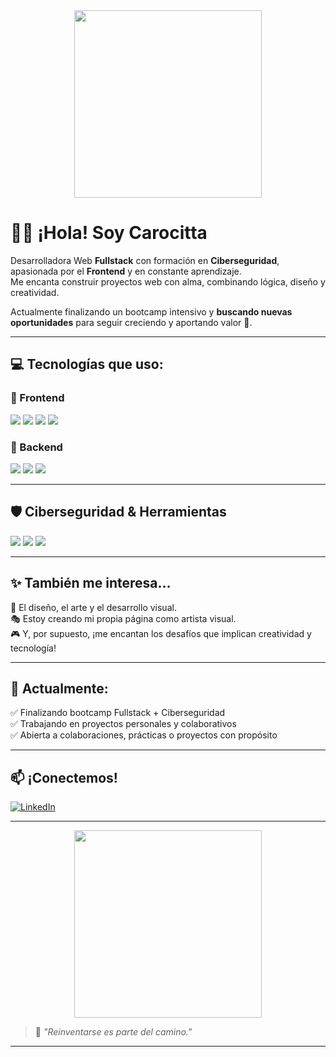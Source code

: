 <div align="center">
  <img src="https://media.giphy.com/media/y93slPbDMdeXJQONHa/giphy.gif" width="300"/>
</div>

# 👋🏻 ¡Hola! Soy Carocitta

Desarrolladora Web **Fullstack** con formación en **Ciberseguridad**, apasionada por el **Frontend** y en constante aprendizaje.  
Me encanta construir proyectos web con alma, combinando lógica, diseño y creatividad.

Actualmente finalizando un bootcamp intensivo y **buscando nuevas oportunidades** para seguir creciendo y aportando valor 🚀.

---

## 💻 Tecnologías que uso:

### 🚀 Frontend

<p>
  <img src="https://img.shields.io/badge/JavaScript-F7DF1E?logo=javascript&logoColor=black&style=for-the-badge" />
  <img src="https://img.shields.io/badge/React-20232A?logo=react&logoColor=61DAFB&style=for-the-badge" />
  <img src="https://img.shields.io/badge/CSS3-1572B6?logo=css3&logoColor=white&style=for-the-badge" />
  <img src="https://img.shields.io/badge/HTML5-E34F26?logo=html5&logoColor=white&style=for-the-badge" />
</p>

### 🔧 Backend

<p>
  <img src="https://img.shields.io/badge/Java-007396?logo=java&logoColor=white&style=for-the-badge" />
  <img src="https://img.shields.io/badge/Node.js-339933?logo=node.js&logoColor=white&style=for-the-badge" />
  <img src="https://img.shields.io/badge/SQL-4479A1?logo=postgresql&logoColor=white&style=for-the-badge" />
</p>

---

## 🛡️ Ciberseguridad & Herramientas

<p>
  <img src="https://img.shields.io/badge/Git-F05032?logo=git&logoColor=white&style=for-the-badge" />
  <img src="https://img.shields.io/badge/Linux-FCC624?logo=linux&logoColor=black&style=for-the-badge" />
  <img src="https://img.shields.io/badge/VS_Code-007ACC?logo=visual-studio-code&logoColor=white&style=for-the-badge" />
</p>

---

## ✨ También me interesa...

🎨 El diseño, el arte y el desarrollo visual.  
🎭 Estoy creando mi propia página como artista visual.  
🎮 Y, por supuesto, ¡me encantan los desafíos que implican creatividad y tecnología!

---

## 📍 Actualmente:

✅ Finalizando bootcamp Fullstack + Ciberseguridad  
✅ Trabajando en proyectos personales y colaborativos  
✅ Abierta a colaboraciones, prácticas o proyectos con propósito  

---

## 📫 ¡Conectemos!

[![LinkedIn](https://img.shields.io/badge/-Carolina%20Mas-blue?logo=Linkedin&logoColor=white&style=for-the-badge)](https://www.linkedin.com/in/carolina-mas/)

---

<div align="center">
  <img src="https://media.giphy.com/media/A1oBMukTqFfkoY1HiH/giphy.gif" width="300"/>
</div>

> 💬 *"Reinventarse es parte del camino."*

---
